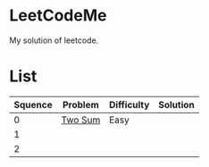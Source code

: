 # LeetCodeMe

My solution of leetcode.

# List

| Squence | Problem                                  | Difficulty | Solution |
| ------- | ---------------------------------------- | ---------- | -------- |
| 0       | [Two Sum](https://leetcode.com/problems/two-sum/description/) | Easy       |          |
| 1       |                                          |            |          |
| 2       |                                          |            |          |

